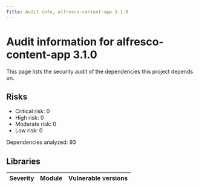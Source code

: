 ```yaml
---
Title: Audit info, alfresco-content-app 3.1.0
---
```


# Audit information for alfresco-content-app 3.1.0

This page lists the security audit of the dependencies this project depends on.

## Risks

- Critical risk: 0
- High risk: 0
- Moderate risk: 0
- Low risk: 0

Dependencies analyzed: 93

## Libraries

| Severity | Module | Vulnerable versions |
| --- | --- | --- |

